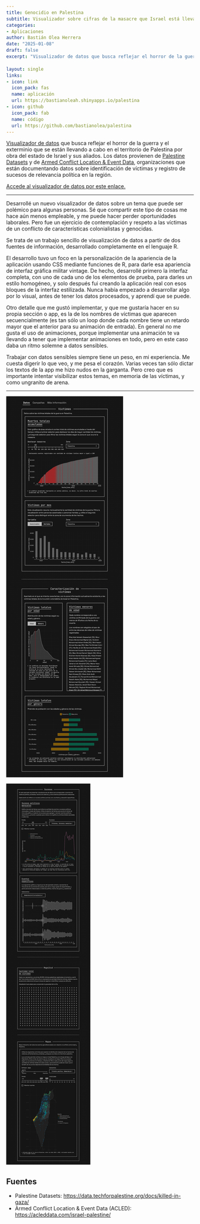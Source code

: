 ```yaml
---
title: Genocidio en Palestina
subtitle: Visualizador sobre cifras de la masacre que Israel está llevando a cabo en Palestina y la franja de Gaza
categories:
- Aplicaciones
author: Bastián Olea Herrera
date: "2025-01-08"
draft: false
excerpt: "Visualizador de datos que busca reflejar el horror de la guerra y el exterminio que se están llevando a cabo en el territorio palestino por obra de Israel y sus aliados. Los datos provienen de Palestine Datasets y de Armed Conflict Location & Event Data, organizaciones que están documentando datos sobre identificación de víctimas y registro de sucesos de relevancia política en la región."

layout: single
links:
- icon: link
  icon_pack: fas
  name: aplicación
  url: https://bastianoleah.shinyapps.io/palestina
- icon: github
  icon_pack: fab
  name: código
  url: https://github.com/bastianolea/palestina
---
```



[Visualizador de datos](https://bastianoleah.shinyapps.io/palestina) que busca reflejar el horror de la guerra y el exterminio que se están llevando a cabo en el territorio de Palestina por obra del estado de Israel y sus aliados. Los datos provienen de [Palestine Datasets](https://data.techforpalestine.org/) y de [Armed Conflict Location & Event Data](https://acleddata.com/), organizaciones que están documentando datos sobre identificación de víctimas y registro de sucesos de relevancia política en la región.

[Accede al visualizador de datos por este enlace.](https://bastianoleah.shinyapps.io/palestina)

----

Desarrollé un nuevo visualizador de datos sobre un tema que puede ser polémico para algunas personas. Sé que compartir este tipo de cosas me hace aún menos empleable, y me puede hacer perder oportunidades laborales. Pero fue un ejercicio de contemplación y respeto a las víctimas de un conflicto de características colonialistas y genocidas.

Se trata de un trabajo sencillo de visualización de datos a partir de dos fuentes de información, desarrollado completamente en el lenguaje R. 

El desarrollo tuvo un foco en la personalización de la apariencia de la aplicación usando CSS mediante funciones de R, para darle esa apariencia de interfaz gráfica militar vintage. De hecho, desarrollé primero la interfaz completa, con uno de cada uno de los elementos de prueba, para darles un estilo homogéneo, y solo después fui creando la aplicación real con esos bloques de la interfaz estilizada. Nunca había empezado a desarrollar algo por lo visual, antes de tener los datos procesados, y aprendí que se puede.

Otro detalle que me gustó implementar, y que me gustaría hacer en su propia sección o app, es la de los nombres de víctimas que aparecen secuencialmente (es tan sólo un loop donde cada nombre tiene un retardo mayor que el anterior para su animación de entrada). En general no me gusta el uso de animaciones, porque implementar una animación te va llevando a tener que implementar animaciones en todo, pero en este caso daba un ritmo solemne a datos sensibles.

Trabajar con datos sensibles siempre tiene un peso, en mi experiencia. Me cuesta digerir lo que veo, y me pesa el corazón. Varias veces tan sólo dictar los textos de la app me hizo nudos en la garganta. Pero creo que es importante intentar visibilizar estos temas, en memoria de las víctimas, y como ungranito de arena. 

----

![](palestina_a.jpg)

![](palestina_b.jpg)

## Fuentes
- Palestine Datasets: https://data.techforpalestine.org/docs/killed-in-gaza/
- Armed Conflict Location & Event Data (ACLED): https://acleddata.com/israel-palestine/
